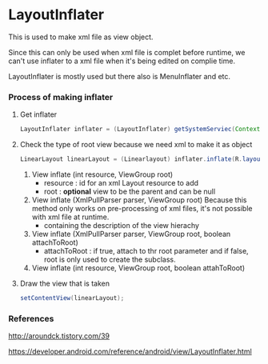 # LayoutInflater

This is used to make xml file as view object.

Since this can only be used when xml file is complet before runtime, we can't use inflater to a xml file when it's being edited on complie time.

LayoutInflater is mostly used but there also is MenuInflater and etc.

### Process of making inflater

1. Get inflater

   ```java
   LayoutInflater inflater = (LayoutInflater) getSystemServiec(Context.LAYOUT_INFLATER_SERVICE);
   ```

2. Check the type of root view because we need xml to make it as object

   ```java
   LinearLayout linearLayout = (Linearlayout) inflater.inflate(R.layout.inflate_example,null)
   ```

   1. View inflate (int resource, ViewGroup root)
      + resource : id for an xml Layout resource to add
      + root : **optional** view to be the parent and can be null
   2. View inflate (XmlPullParser parser, ViewGroup root)
      Because this method only works on pre-processing of xml files, it's not possible with xml file at runtime.
      + containing the description of the view hierachy
   3. View inflate (XmlPullParser parser, ViewGroup root, boolean attachToRoot)
      - attachToRoot : if true, attach to thr root parameter and if false, root is only used to create the subclass.
   4. View inflate (int resource, ViewGroup root, boolean attahToRoot)

3. Draw the view that is taken

   ```java
   setContentView(linearLayout);
   ```



### References

http://aroundck.tistory.com/39

https://developer.android.com/reference/android/view/LayoutInflater.html